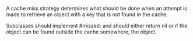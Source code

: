 A cache miss strategy determines what should be done when an attempt is made to retrieve an object with a key that is not found in the cache.

Subclasses should implement #missed: and should either return nil or if the object can be found outside the cache somewhere, the object.
